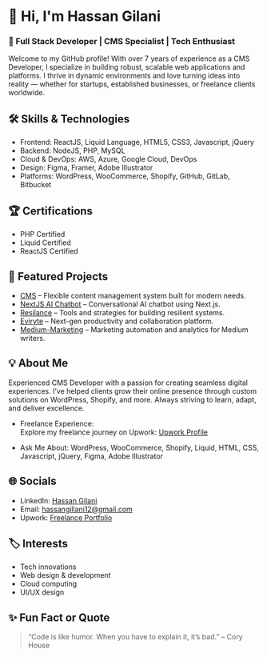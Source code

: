 # 👋 Hi, I'm Hassan Gilani

### 🚀 Full Stack Developer | CMS Specialist | Tech Enthusiast

Welcome to my GitHub profile! With over 7 years of experience as a CMS Developer, I specialize in building robust, scalable web applications and platforms. I thrive in dynamic environments and love turning ideas into reality — whether for startups, established businesses, or freelance clients worldwide.

## 🛠️ Skills & Technologies
- Frontend: ReactJS, Liquid Language, HTML5, CSS3, Javascript, jQuery
- Backend: NodeJS, PHP, MySQL
- Cloud & DevOps: AWS, Azure, Google Cloud, DevOps
- Design: Figma, Framer, Adobe Illustrator
- Platforms: WordPress, WooCommerce, Shopify, GitHub, GitLab, Bitbucket

## 🏆 Certifications
- PHP Certified
- Liquid Certified
- ReactJS Certified

## 📂 Featured Projects
- [CMS](https://github.com/HassanGilani11/cms) – Flexible content management system built for modern needs.
- [NextJS AI Chatbot](https://github.com/HassanGilani11/nextjs-ai-chatbot) – Conversational AI chatbot using Next.js.
- [Resilance](https://github.com/HassanGilani11/resilance) – Tools and strategies for building resilient systems.
- [Eviryte](https://github.com/HassanGilani11/eviryte) – Next-gen productivity and collaboration platform.
- [Medium-Marketing](https://github.com/HassanGilani11/Medium-Marketing) – Marketing automation and analytics for Medium writers.

## 💡 About Me
Experienced CMS Developer with a passion for creating seamless digital experiences. I’ve helped clients grow their online presence through custom solutions on WordPress, Shopify, and more. Always striving to learn, adapt, and deliver excellence.

- Freelance Experience:  
  Explore my freelance journey on Upwork: [Upwork Profile](https://www.upwork.com/freelancers/~017a02175c43e43030)

- Ask Me About:
  WordPress, WooCommerce, Shopify, Liquid, HTML, CSS, Javascript, jQuery, Figma, Adobe Illustrator

## 🌐 Socials
- LinkedIn: [Hassan Gilani](https://www.linkedin.com/in/hassan-gilani12/)
- Email: hassangillani12@gmail.com
- Upwork: [Freelance Portfolio](https://www.upwork.com/freelancers/~017a02175c43e43030)

## 🏷️ Interests
- Tech innovations
- Web design & development
- Cloud computing
- UI/UX design

## ✨ Fun Fact or Quote
> “Code is like humor. When you have to explain it, it’s bad.” – Cory House
